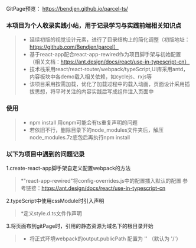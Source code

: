 GitPage预览： https://bendjen.github.io/parcel-ts/

###  本项目为个人收录实践小站，用于记录学习与实践前端相关知识点

> * 延续初版的视觉设计元素，进行了目录结构上的简化调整（初版地址：https://github.com/Bendjen/parcel）
> * 基于react-app配合react-app-rewired作为项目脚手架与初始配置 
>   （相关文档：https://ant.design/docs/react/use-in-typescript-cn）
> * 技术栈采用react/react-router/webpack/typeScript,UI库采用antd，内容板块中各demo载入相关依赖，如cyclejs、rxjs等
> * 该项目采用按需加载，优化了加载过程中的载入动画，页面设计采用插拔思想，将平时关注的内容实践后写成组件注入页面中


###  使用

> * npm install  用cnpm可能会有ts重复声明的问题
> * 若依旧不行，删除目录下的node_modules文件夹后，解压node_modules.7z底包后再执行npm install



###  以下为项目中遇到的问题记录

1.create-react-app脚手架自定义配置webpack的方法

> *"react-app-rewired"将config-overrides.js中的配置插入默认的配置
>  参考链接：https://ant.design/docs/react/use-in-typescript-cn

2.typeScript中使用cssModule时引入声明

> *定义style.d.ts文件作声明

3.将页面布到gitPage时，引用的静态资源为域名下的根目录开始

> * 将正式环境webpack的output.publicPath 配置为 '' （默认为 '/'）
